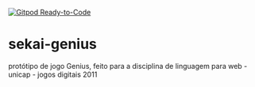 [![Gitpod Ready-to-Code](https://img.shields.io/badge/Gitpod-Ready--to--Code-blue?logo=gitpod)](https://gitpod.io/#https://github.com/alesefs/sekai-genius) 

# sekai-genius
protótipo de jogo Genius, feito para a disciplina de linguagem para web - unicap - jogos digitais 2011
